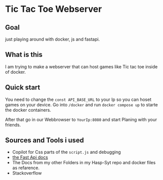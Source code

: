 # Tic Tac Toe Webserver

## Goal

just playing around with docker, js and fastapi.

## What is this

I am trying to make a webserver that can host games like Tic tac toe inside of docker.

## Quick start

You need to change the `const API_BASE_URL` to your Ip so you can hoset games on your device. 
Go into `/docker` and run `docker compose up` to starte the docker containers.

After that go in our Webbrowser to `YourIp:8080` and start Planing with your friends.

## Sources and Tools i used

- Copilot for Css parts of the `script.js` and debugging
- [the Fast Api docs ](https://fastapi.tiangolo.com/)
- The Docs from my other Folders in my Hasp-Syt repo and docker files as refarence.
- Stackoverflow
